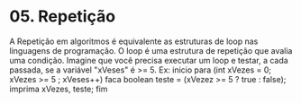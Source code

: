 # 05. Repetição
A Repetição em algoritmos é equivalente as estruturas de loop nas linguagens de programação.
O loop é uma estrutura de repetição que avalia uma condição.
Imagine que você precisa executar um loop e testar, a cada passada, se a variável "xVeses" é >= 5.
Ex:
inicio
para (int xVezes = 0; xVezes >= 5 ; xVeses++) faca
    boolean teste = (xVezez >= 5 ? true : false);
    imprima xVezes, teste;
fim

